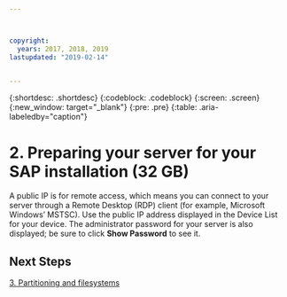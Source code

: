 ```yaml
---



copyright:
  years: 2017, 2018, 2019
lastupdated: "2019-02-14"


---
```


{:shortdesc: .shortdesc}
{:codeblock: .codeblock}
{:screen: .screen}
{:new_window: target="_blank"}
{:pre: .pre}
{:table: .aria-labeledby="caption"}

# 2. Preparing your server for your SAP installation (32 GB)

A public IP is for remote access, which means you can connect to your server through a Remote Desktop (RDP) client (for example, Microsoft Windows’ MSTSC). Use the public IP address displayed in the Device List for your device. The administrator password for your server is also displayed; be sure to click **Show Password** to see it.

## Next Steps

 [3. Partitioning and filesystems](/docs/infrastructure/sap-netweaver-ms-qrg?topic=sap-netweaver-ms-qrg-partition_32GB)
